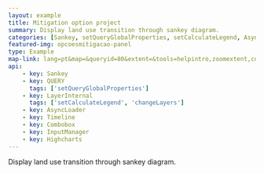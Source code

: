 ```yaml
---
layout: example
title: Mitigation option project
summary: Display land use transition through sankey diagram.
categories: [Sankey, setQueryGlobalProperties, setCalculateLegend, AsyncLoader, ChangeLayers, Timeline, Combobox, InputManager, Highcharts]
featured-img: opcoesmitigacao-panel
type: Example
map-link: lang=pt&map=&queryid=80&extent=&tools=helpintro,zoomextent,customzoom,getfeature&options=enablequeries,scale,startopened&visiblelayers=1
api: 
    - key: Sankey
    - key: QUERY
      tags: ['setQueryGlobalProperties']
    - key: LayerInternal
      tags: ['setCalculateLegend', 'changeLayers']
    - key: AsyncLoader
    - key: Timeline
    - key: Combobox
    - key: InputManager
    - key: Highcharts
---
```

Display land use transition through sankey diagram.
